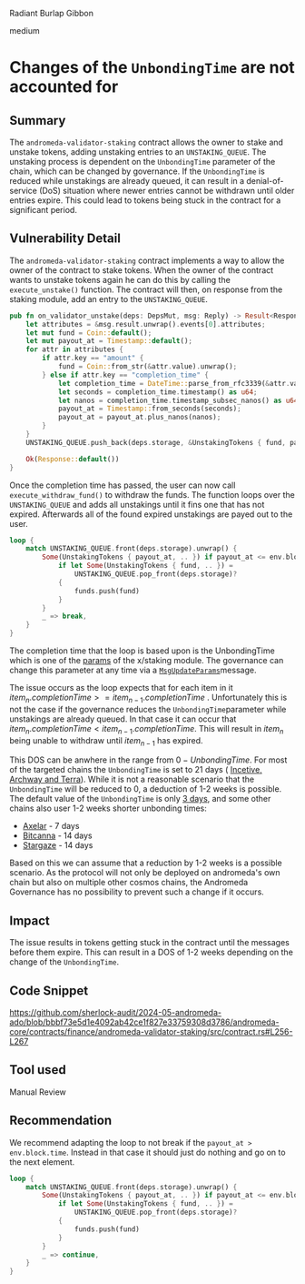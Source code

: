 Radiant Burlap Gibbon

medium

# Changes of the `UnbondingTime` are not accounted for

## Summary

The `andromeda-validator-staking` contract allows the owner to stake and unstake tokens, adding unstaking entries to an `UNSTAKING_QUEUE`. The unstaking process is dependent on the `UnbondingTime` parameter of the chain, which can be changed by governance. If the `UnbondingTime` is reduced while unstakings are already queued, it can result in a denial-of-service (DoS) situation where newer entries cannot be withdrawn until older entries expire. This could lead to tokens being stuck in the contract for a significant period.

## Vulnerability Detail

The `andromeda-validator-staking` contract implements a way to allow the owner of the contract to stake tokens. When the owner of the contract wants to unstake tokens again he can do this by calling the `execute_unstake()` function. The contract will then, on response from the staking module, add an entry to the `UNSTAKING_QUEUE`. 

```rust
pub fn on_validator_unstake(deps: DepsMut, msg: Reply) -> Result<Response, ContractError> {
    let attributes = &msg.result.unwrap().events[0].attributes;
    let mut fund = Coin::default();
    let mut payout_at = Timestamp::default();
    for attr in attributes {
        if attr.key == "amount" {
            fund = Coin::from_str(&attr.value).unwrap();
        } else if attr.key == "completion_time" {
            let completion_time = DateTime::parse_from_rfc3339(&attr.value).unwrap();
            let seconds = completion_time.timestamp() as u64;
            let nanos = completion_time.timestamp_subsec_nanos() as u64;
            payout_at = Timestamp::from_seconds(seconds);
            payout_at = payout_at.plus_nanos(nanos);
        }
    }
    UNSTAKING_QUEUE.push_back(deps.storage, &UnstakingTokens { fund, payout_at })?;

    Ok(Response::default())
}
```

Once the completion time has passed, the user can now call `execute_withdraw_fund()` to withdraw the funds. The function loops over the `UNSTAKING_QUEUE` and adds all unstakings until it fins one that has not expired. Afterwards all of the found expired unstakings are payed out to the user.

```rust
loop {
	match UNSTAKING_QUEUE.front(deps.storage).unwrap() {
		Some(UnstakingTokens { payout_at, .. }) if payout_at <= env.block.time => {
			if let Some(UnstakingTokens { fund, .. }) =
				UNSTAKING_QUEUE.pop_front(deps.storage)?
			{
				funds.push(fund)
			}
		}
		_ => break,
	}
}
```
The completion time that the loop is based upon is the UnbondingTime which is one of the [params](https://docs.cosmos.network/v0.47/build/modules/staking#parameters) of the x/staking module. The governance can change this parameter at any time via a [`MsgUpdateParams`](https://docs.cosmos.network/v0.47/build/modules/staking#msgupdateparams )message.

The issue occurs as the loop expects that for each item in it $item_n.completionTime >= item_{n-1}.completionTime$ . Unfortunately this is not the case if the governance reduces the `UnbondingTime`parameter while unstakings are already queued. In that case it can occur that $item_n.completionTime < item_{n-1}.completionTime$. This will result in $item_n$ being unable to withdraw until $item_{n-1}$ has expired. 

This DOS can be anwhere in the range from $0-UnbondingTime$. For most of the targeted chains the `UnbondingTime` is set to 21 days ( [Incetive, Archway and Terra](https://docs.andromedaprotocol.io/andromeda/platform-and-framework/deployed-contracts)). While it is not a reasonable scenario that the `UnbondingTime` will be reduced to 0, a deduction of 1-2 weeks is possible. The default value of the `UnbondingTime` is only [3 days](https://docs.cosmos.network/v0.47/build/modules/staking#parameters), and some other chains also user 1-2 weeks shorter unbonding times:
- [Axelar](https://atomscan.com/axelar/parameters) - 7 days
- [Bitcanna](https://atomscan.com/bitcanna/parameters) - 14 days
- [Stargaze](https://atomscan.com/stargaze/parameters) - 14 days 

Based on this we can assume that a reduction by 1-2 weeks is a possible scenario. As the protocol will not only be deployed on andromeda's own chain but also on multiple other cosmos chains, the Andromeda Governance has no possibility to prevent such a change if it occurs.
## Impact

The issue results in tokens getting stuck in the contract until the messages before them expire. This can result in a DOS of 1-2 weeks depending on the change of the `UnbondingTime`.

## Code Snippet

https://github.com/sherlock-audit/2024-05-andromeda-ado/blob/bbbf73e5d1e4092ab42ce1f827e33759308d3786/andromeda-core/contracts/finance/andromeda-validator-staking/src/contract.rs#L256-L267

## Tool used

Manual Review

## Recommendation

We recommend adapting the loop to not break if the `payout_at > env.block.time`. Instead in that case it should just do nothing and go on to the next element. 

```rust
loop {
	match UNSTAKING_QUEUE.front(deps.storage).unwrap() {
		Some(UnstakingTokens { payout_at, .. }) if payout_at <= env.block.time => {
			if let Some(UnstakingTokens { fund, .. }) =
				UNSTAKING_QUEUE.pop_front(deps.storage)?
			{
				funds.push(fund)
			}
		}
		_ => continue,
	}
}
```
